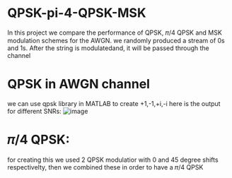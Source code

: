 # QPSK-pi-4-QPSK-MSK

In this project we compare the 
performance of QPSK, 𝜋/4 QPSK and MSK modulation schemes for the AWGN. we randomly produced a stream of 0s and 1s. After the 
string is modulatedand, it will be passed through the channel


# QPSK in AWGN channel
 we can use  qpsk library in MATLAB to create  +1,-1,+i,-i 
 here is the output for different SNRs:
 ![image](https://user-images.githubusercontent.com/70627266/134638112-30ff7070-27f5-4385-bd1d-5cf9f57dc815.png)
 
 
# 𝜋/4 QPSK:
for creating this we used 2 QPSK modulatior with 0 and 45 degree shifts respectivelty, then we combined these in order to have a 𝜋/4 QPSK
